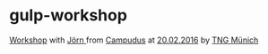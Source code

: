 # gulp-workshop 
[Workshop](http://www.js-workshop-weekend.de/#workshops) with [Jörn ](https://github.com/Narigo) from [Campudus](http://campudus.com/) at [20.02.2016](http://www.meetup.com/de-DE/Munich-Node-js-User-Group/events/228530581/) by [TNG Münich](https://www.tngtech.com/)
